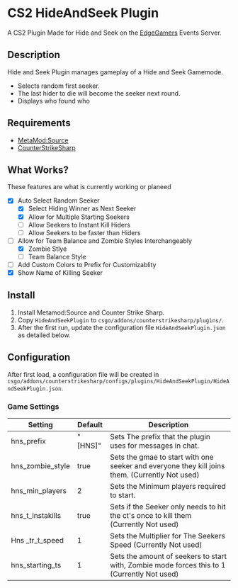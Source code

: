 # CS2 HideAndSeek Plugin
A CS2 Plugin Made for Hide and Seek on the [EdgeGamers](EdgeGamers.Com) Events Server.
## Description
Hide and Seek Plugin manages gameplay of a Hide and Seek Gamemode.
- Selects random first seeker.
- The last hider to die will become the seeker next round.
- Displays who found who
## Requirements
- [MetaMod:Source](https://github.com/alliedmodders/metamod-source/)
- [CounterStrikeSharp](https://github.com/roflmuffin/CounterStrikeSharp)
## What Works?
These features are what is currently working or planeed
- [x] Auto Select Random Seeker
  - [x] Select Hiding Winner as Next Seeker
  - [x] Allow for Multiple Starting Seekers
  - [ ] Allow Seekers to Instant Kill Hiders
  - [ ] Allow Seekers to be faster than Hiders
- [ ] Allow for Team Balance and Zombie Styles Interchangeably
  - [x] Zombie Stlye
  - [ ] Team Balance Style
- [ ] Add Custom Colors to Prefix for Customizablity
- [x] Show Name of Killing Seeker 
## Install
1. Install Metamod:Source and Counter Strike Sharp.
2. Copy `HideAndSeekPlugin` to `csgo/addons/counterstrikesharp/plugins/`.
3. After the first run, update the configuration file `HideAndSeekPlugin.json` as detailed below.
## Configuration
After first load, a configuration file will be created in 
`csgo/addons/counterstrikesharp/configs/plugins/HideAndSeekPlugin/HideAndSeekPlugin.json`.
### Game Settings

| Setting | Default | Description |
| --- | --- | --- |
| hns_prefix | "[HNS]" | Sets The prefix that the plugin uses for messages in chat. |
| hns_zombie_style | true | Sets the gmae to start with one seeker and everyone they kill joins them. (Currently Not used) |
| hns_min_players | 2 | Sets the Minimum players required to start. | 
| hns_t_instakills | true | Sets if the Seeker only needs to hit the ct's once to kill them (Currently Not used) |
| Hns _tr_t_speed | 1 | Sets the Multiplier for The Seekers Speed (Currently Not used) |
| hns_starting_ts | 1 | Sets the amount of seekers to start with, Zombie mode forces this to 1 (Currently Not used) |
